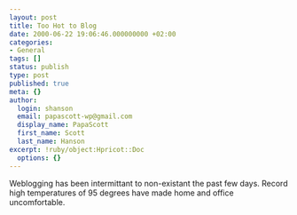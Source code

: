 ```yaml
---
layout: post
title: Too Hot to Blog
date: 2000-06-22 19:06:46.000000000 +02:00
categories:
- General
tags: []
status: publish
type: post
published: true
meta: {}
author:
  login: shanson
  email: papascott-wp@gmail.com
  display_name: PapaScott
  first_name: Scott
  last_name: Hanson
excerpt: !ruby/object:Hpricot::Doc
  options: {}
---
```

<p>Weblogging has been intermittant to non-existant the past few days. Record high temperatures of 95 degrees have made home and office uncomfortable.</p>
